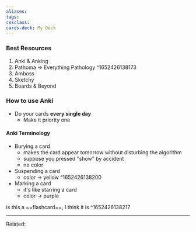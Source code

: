 ```yaml
---
aliases:
tags: 
cssclass:
cards-deck: My Deck
---
```


### Best Resources
1. Anki & Anking
2. Pathoma → Everything Pathology ^1652426138173
3. Amboss
4. Sketchy
5. Boards & Beyond


### How to use Anki
- Do your cards **every single day**
	- Make it priority one


#### Anki Terminology
- Burying a card
	- makes the card appear tomorrow without disturbing the algorithm
	- suppose you pressed "show" by accident
	- no color
- Suspending a card
	- color → yellow ^1652426138200
- Marking a card
	- it's like starring a card
	- color → purple







is this a ==flashcard==, I think it is
^1652426138217



---
Related:


